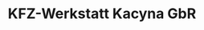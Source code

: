 ---
title: "KFZ-Werkstatt Kacyna GbR"
url: /potsdam/kfz-werkstatt-kacyna-gbr/
shop: Autowerkstatt
---